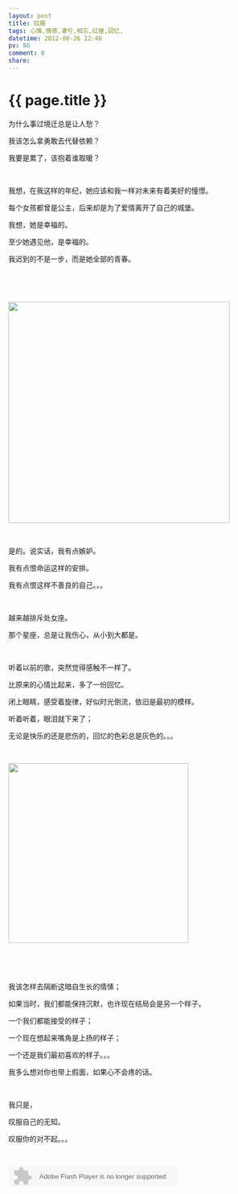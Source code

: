 ```yaml
---
layout: post
title: 叹服
tags: 心情,情感,凄兮,相忘,红狸,回忆,
datetime: 2012-08-26 22:46
pv: 86
comment: 8
share: 
---
```


{{ page.title }}
================

 <p>为什么事过境迁总是让人愁？</p><p>我该怎么拿勇敢去代替依赖？</p><p>我要是累了，该抱着谁取暖？</p><p>&nbsp;</p><p>我想，在我这样的年纪，她应该和我一样对未来有着美好的憧憬。</p><p>每个女孩都曾是公主，后来却是为了爱情离开了自己的城堡。</p><p>我想，她是幸福的。</p><p>至少她遇见他，是幸福的。</p><p>我迟到的不是一步，而是她全部的青春。</p><p>&nbsp;</p><p>&nbsp;</p><p><img src="/hi/images/54fbb2fb43166d22e54cae09462309f79052d270.jpg"                                 width="440" height="440" /></p><p>&nbsp;</p><p>是的。说实话，我有点嫉妒。</p><p>我有点恨命运这样的安排。</p><p>我有点恨这样不善良的自己。。。</p><p>&nbsp;</p><p>越来越排斥处女座。</p><p>那个星座，总是让我伤心，从小到大都是。</p><p>&nbsp;</p><p>听着以前的歌，突然觉得感触不一样了。</p><p>比原来的心情比起来，多了一份回忆。</p><p>闭上眼睛，感受着旋律，好似时光倒流，依旧是最初的模样。</p><p>听着听着，眼泪就下来了；</p><p>无论是快乐的还是悲伤的，回忆的色彩总是灰色的。。。</p><p>&nbsp;</p><p><img src="/hi/images/8cb1cb1349540923ce4fd8e39258d109b3de490c.jpg"                                 width="358" height="358" /></p><p>&nbsp;</p><p>&nbsp;</p><p>我该怎样去隔断这暗自生长的情愫；</p><p>如果当时，我们都能保持沉默，也许现在结局会是另一个样子。</p><p>一个我们都能接受的样子；</p><p>一个现在想起来嘴角是上扬的样子；</p><p>一个还是我们最初喜欢的样子。。。</p><p>我多么想对你也带上假面，如果心不会疼的话。</p><p>&nbsp;</p><p>我只是，</p><p>叹服自己的无知。</p><p>叹服你的对不起。。。</p><p>&nbsp;</p><p><embed height="40" border="0" width="335" flashvars="id=730117&autoPlay=true&replay=true" alt="" src="http://ting.baidu.com/widget/space/flash/SpaceMP3Player.swf" wmode="transparent" type="application/x-shockwave-flash" name="plugin" /><br /></p> 

